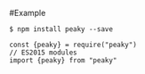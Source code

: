 #Example

```
$ npm install peaky --save
```

```
const {peaky} = require("peaky")
// ES2015 modules
import {peaky} from "peaky"
```

